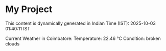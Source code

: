 # My Project

This content is dynamically generated in Indian Time (IST): 2025-10-03 01:40:11 IST


Current Weather in Coimbatore:
Temperature: 22.46 °C
Condition: broken clouds
